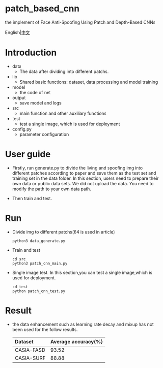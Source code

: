 # patch_based_cnn
the  implement  of  Face Anti-Spoofing Using Patch and Depth-Based CNNs


English|[中文](https://github.com/shicaiwei123/patch_based_cnn/blob/master/ReadMe_CH.md)

# Introduction
- data
    - The data after dividing into different patchs.
- lib
    - Shared basic functions: dataset, data processing and model training 
- model
    - the code of net
- output
    - save model and logs
- src
    - main function and other auxiliary functions
- test
    - test a single image, which is used for deployment 
- config.py
    - parameter configuration


# User guide
- Firstly, run generate.py to divide the living and spoofing img into different patches according to paper and save them as the test set and training set in the data folder. In this section, users need to prepare their own data or public data sets. We did not upload the data. You need to modify the path to your own data path.

- Then train and test.

# Run

- Divide img to different patchs(64 is used in article)
    ```
    python3 data_generate.py
    ```

- Train and test
    ```
    cd src
    python3 patch_cnn_main.py
    ```
- Single image test. In this section,you can test a single image,which is used for deployment.
    ```
    cd test 
    python patch_cnn_test.py
    ```

# Result
- the data enhancement such as learning rate decay and mixup has not been used for the follow results.

    | Dataset    | Average accuracy(%) |
    | :----------| --- |
    | CASIA-FASD |  93.52 |
    | CASIA-SURF |  88.88 |